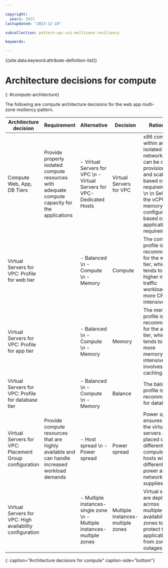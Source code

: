 ```yaml
---

copyright:
  years: 2023
lastupdated: "2023-12-18"

subcollection: pattern-vpc-vsi-multizone-resiliency

keywords:

---
```


{{site.data.keyword.attribute-definition-list}}

# Architecture decisions for compute
{: #compute-architecture}

The following are compute architecture decisions for the web app multi-zone resiliency pattern.

| Architecture decision | Requirement | Alternative | Decision | Rationale |
| -------------- | -------------- | -------------- | -------------- | -------------- |
| Compute Web, App, DB Tiers                                     | Provide properly isolated compute resources with adequate compute capacity for the applications | - Virtual Servers for VPC \n - Virtual Servers for VPC-Dedicated Hosts                                     | Virtual Servers for VPC                          | x86 compute within an isolated VPC network that can be quickly provisioned and scaled based on load requirements. \n \n Select the vCPU and memory configuration based on application requirements. |
| Virtual Servers for VPC: Profile for web tier                                           |                                                                                                   | - Balanced \n - Compute \n - Memory                                        |  Compute                  | The compute profile is recommended for the web tier, which tends to be higher in traffic workload and more CPU-intensive. |
| Virtual Servers for VPC: Profile for app tier                                           |                                                                                                   | - Balanced \n - Compute \n - Memory                                        | Memory                            | The memory profile is recommended for the app tier, which tends to be more memory-intensive and involves more caching. |
| Virtual Servers for VPC: Profile for database tier                                      |                                                                                                   | - Balanced \n - Compute \n - Memory                                        | Balance                           | The balance profile is recommended for databases. |
| Virtual Servers for VPC: Placement Group configuration   | Provide compute resources that are highly available and can handle increased workload demands   | - Host spread \n - Power spread                                         | Power spread                      | Power spread ensures that the virtual servers are placed on different computer hosts with different power and network supplies. |
| Virtual Servers for VPC: High availability configuration |                                                                                                   | - Multiple instances-single zone \n - Multiple instances-multiple zones | Multiple instances-multiple zones | Virtual servers are deployed across multiple availability zones to protect the application from zone outages. |
{: caption="Architecture decisions for compute" caption-side="bottom"}
